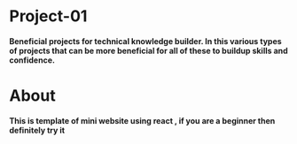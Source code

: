 # Project-01
#### Beneficial projects for technical knowledge builder. In this various types of projects that can be more beneficial for all of these to buildup skills and confidence. 

# About 

#### This is template of mini website using react , if you are a beginner then definitely try it
